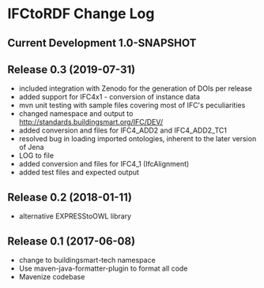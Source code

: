 # IFCtoRDF Change Log

## Current Development 1.0-SNAPSHOT

## Release 0.3 (2019-07-31)
- included integration with Zenodo for the generation of DOIs per release
- added support for IFC4x1 - conversion of instance data
- mvn unit testing with sample files covering most of IFC's peculiarities
- changed namespace and output to http://standards.buildingsmart.org/IFC/DEV/
- added conversion and files for IFC4_ADD2 and IFC4_ADD2_TC1
- resolved bug in loading imported ontologies, inherent to the later version of Jena
- LOG to file
- added conversion and files for IFC4_1 (IfcAlignment)
- added test files and expected output

## Release 0.2 (2018-01-11)
 - alternative EXPRESStoOWL library

## Release 0.1 (2017-06-08)
 - change to buildingsmart-tech namespace
 - Use maven-java-formatter-plugin to format all code
 - Mavenize codebase
